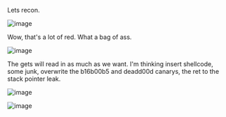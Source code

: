 
Lets recon. 

![image](https://user-images.githubusercontent.com/79220528/162877863-da2c5309-8f46-46a0-ba7e-6cceb6e0b169.png)

Wow, that's a lot of red. What a bag of ass.

![image](https://user-images.githubusercontent.com/79220528/162878018-e396e9ec-e79b-4596-b62f-43270c2f5faf.png)

The gets will read in as much as we want. I'm thinking insert shellcode, some junk, overwrite the b16b00b5 and deadd00d canarys, the ret to the stack pointer leak. 


![image](https://user-images.githubusercontent.com/79220528/162877787-a712647b-d3eb-4d67-9043-7a6830e6aff7.png)

![image](https://user-images.githubusercontent.com/79220528/162878543-975b6b01-7bc4-413c-af78-fa7b84eb0d8b.png)
